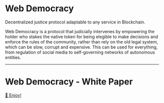 # Web Democracy

Decentralized justice protocol adaptable to any service in Blockchain. 

Web Democracy is a protocol that judicially intervenes by empowering the holder who stakes the native token for being elegible to make decisions and enforce the rules of the community, rather than rely on the old legal system, which can be slow, corrupt and expensive. This can be used for everything, from regulation of social media to self-governing networks of autonomous entities.

----

# Web Democracy - White Paper
[📄 Enjoy!](https://github.com/CristianRicharte6/Web-Democracy/files/10287051/Web_Democracy.3.pdf)
